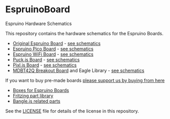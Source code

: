 EspruinoBoard
============

Espruino Hardware Schematics

This repository contains the hardware schematics for the Espruino Boards.

* [Original Espruino Board](http://www.espruino.com/EspruinoBoard) - [see schematics](Original)
* [Espruino Pico Board](http://www.espruino.com/Pico) - [see schematics](Pico)
* [Espruino WiFi Board](http://www.espruino.com/WiFi) - [see schematics](WiFi)
* [Puck.js Board](http://www.espruino.com/Puck.js) - [see schematics](Puck.js)
* [Pixl.js Board](http://www.espruino.com/Pixl.js) - [see schematics](Pixl.js)
* [MDBT42Q Breakout Board](http://www.espruino.com/MDBT42Q) and Eagle Library - [see schematics](MDBT42)

If you want to buy pre-made boards [please support us by buying from here](http://www.espruino.com/Order)

* [Boxes for Espruino Boards](boxes)
* [Fritzing part library](frizting)
* [Bangle.js related parts](Bangle.js)

See the [LICENSE](LICENSE) file for details of the license in this repository.

